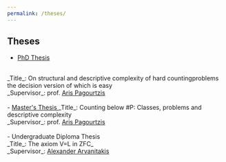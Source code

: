 ```yaml
---
permalink: /theses/
---
```


## Theses

- <A href="https://corefiles.corelab.ntua.gr/index.php/s/fVgdpMSPYHgTc5x"> PhD Thesis </A>
</br>
_Title_: On structural and descriptive complexity of hard countingproblems the decision version of which is easy
</br>
_Supervisor_: prof. <A href="http://users.softlab.ntua.gr/~pagour/"> Aris Pagourtzis</A>
</br></br>
- <A href="https://corefiles.corelab.ntua.gr/index.php/s/fVgdpMSPYHgTc5x"> Master's Thesis </A>
_Title_: Counting below #P:  Classes, problems and descriptive complexity
</br>
_Supervisor_: prof. <A href="http://users.softlab.ntua.gr/~pagour/"> Aris  Pagourtzis</A>
</br></br>
- Undergraduate Diploma Thesis
</br>
_Title_: The axiom V=L in ZFC_
</br>
_Supervisor_: <A href="https://www.researchgate.net/profile/Alexander-Arvanitakis"> Alexander Arvanitakis </A>
